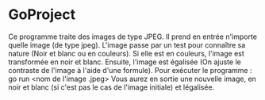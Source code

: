 # GoProject
Ce programme traite des images de type JPEG. Il prend en entrée n'importe quelle image (de type jpeg).
L'image passe par un test pour connaître sa nature (Noir et blanc ou en couleurs). Si elle est en couleurs,
l'image est transformée en noir et blanc.
Ensuite, l'image est égalisée (On ajuste le contraste de l'image à l'aide d'une formule). 
Pour exécuter le programme :
go run <nom du fichier.go> <nom de l'image .jpeg>
Vous aurez en sortie une nouvelle image, en noir et blanc (si c'est pas le cas de l'image initiale) et légalisée. 

